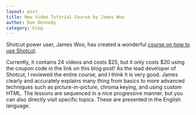 ```yaml
---
layout: post
title: New Video Tutorial Course by James Woo
author: Dan Dennedy
category: blog
---
```

Shotcut power user, James Woo, has created a wonderful
[course on how to use Shotcut](https://courses.jameswoo.net/courses/video-editing-made-easy-with-shotcut-video-editor?affiliate=WrMMTH).

Currently, it contains 24 videos and costs $25, but it only costs $20 using the
coupon code in the link on this blog post! As the
lead developer of Shotcut, I reviewed the entire course, and I think it is very
good. James clearly and accurately explains many thing from basics to more
advanced techniques such as picture-in-picture, chroma keying, and using custom
HTML. The lessons are sequenced in a nice progressive manner, but you can also
directly visit specific topics. These are presented in the English language.

